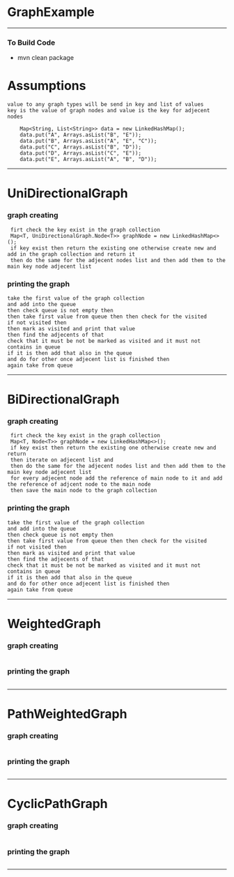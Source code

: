 # GraphExample

---

### To Build Code 
* mvn clean package 


# Assumptions 
```
value to any graph types will be send in key and list of values 
key is the value of graph nodes and value is the key for adjecent nodes 

    Map<String, List<String>> data = new LinkedHashMap();
    data.put("A", Arrays.asList("B", "E"));
    data.put("B", Arrays.asList("A", "E", "C"));
    data.put("C", Arrays.asList("B", "D"));
    data.put("D", Arrays.asList("C", "E"));
    data.put("E", Arrays.asList("A", "B", "D"));
```

---
# UniDirectionalGraph
### graph creating
```
 firt check the key exist in the graph collection 
 Map<T, UniDirectionalGraph.Node<T>> graphNode = new LinkedHashMap<>();
 if key exist then return the existing one otherwise create new and add in the graph collection and return it 
 then do the same for the adjecent nodes list and then add them to the main key node adjecent list 
```
### printing the graph 
```
take the first value of the graph collection 
and add into the queue 
then check queue is not empty then 
then take first value from queue then then check for the visited 
if not visited then 
then mark as visited and print that value 
then find the adjecents of that 
check that it must be not be marked as visited and it must not contains in queue 
if it is then add that also in the queue 
and do for other once adjecent list is finished then 
again take from queue 
```

---

# BiDirectionalGraph

### graph creating
``` 
 firt check the key exist in the graph collection 
 Map<T, Node<T>> graphNode = new LinkedHashMap<>();
 if key exist then return the existing one otherwise create new and return  
 then iterate on adjecent list and 
 then do the same for the adjecent nodes list and then add them to the main key node adjecent list
 for every adjecent node add the reference of main node to it and add the reference of adjcent node to the main node 
 then save the main node to the graph collection 
```

### printing the graph
```
take the first value of the graph collection 
and add into the queue 
then check queue is not empty then 
then take first value from queue then then check for the visited 
if not visited then 
then mark as visited and print that value 
then find the adjecents of that 
check that it must be not be marked as visited and it must not contains in queue 
if it is then add that also in the queue 
and do for other once adjecent list is finished then 
again take from queue 
```

---
# WeightedGraph

### graph creating
``` 
```

### printing the graph
```

```

---
# PathWeightedGraph

### graph creating
``` 
```

### printing the graph
```

```

---

# CyclicPathGraph

### graph creating
``` 
```

### printing the graph
```

```

---